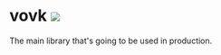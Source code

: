 # vovk [![](https://badge.fury.io/js/vovk.svg)](https://www.npmjs.com/package/vovk)


The main library that's going to be used in production.
